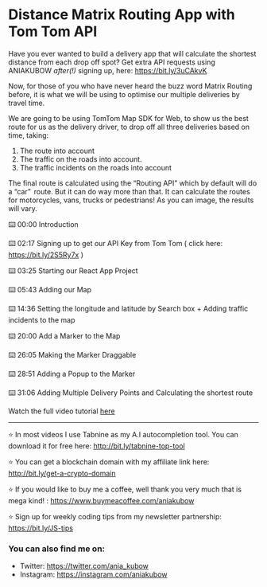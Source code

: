 # Distance Matrix Routing App with Tom Tom API

Have you ever wanted to build a delivery app that will calculate the shortest distance from each drop off spot? Get extra API requests using ANIAKUBOW *after(!)* signing up, here: https://bit.ly/3uCAkvK

Now, for those of you who have never heard the buzz word Matrix Routing before, it is what we will be using to optimise our multiple deliveries by travel time. 

We are going to be using TomTom Map SDK for Web, to show us the best route for us as the delivery driver, to drop off all three deliveries based on time, taking: 
1. The route into account 
2. The traffic on the roads into account. 
3. The traffic incidents on the roads into account

The final route is calculated using the “Routing API” which by default will do a “car”  route. But it can do way more than that. It can calculate the routes for motorcycles, vans, trucks or pedestrians! As you can image, the results will vary.  

⌨️ 00:00 Introduction

⌨️ 02:17 Signing up to get our API Key from Tom Tom ( click here: https://bit.ly/2S5Ry7x )

⌨️ 03:25 Starting our React App Project

⌨️ 05:43 Adding our Map

⌨️ 14:36 Setting the longitude and latitude by Search box + Adding traffic incidents to the map

⌨️ 20:00 Add a Marker to the Map

⌨️ 26:05 Making the Marker Draggable

⌨️ 28:51 Adding a Popup to the Marker

⌨️ 31:06 Adding Multiple Delivery Points and Calculating the shortest route


Watch the full video tutorial [here](https://www.youtube.com/watch?v=43jfFU4FJZo)

___
⭐ In most videos I use Tabnine as my A.I autocompletion tool. You can download it for free here: http://bit.ly/tabnine-top-tool

⭐ You can get a blockchain domain with my affiliate link here: http://bit.ly/get-a-crypto-domain

⭐ If you would like to buy me a coffee, well thank you very much that is mega kind! : https://www.buymeacoffee.com/aniakubow

⭐ Sign up for weekly coding tips from my newsletter partnership: https://bit.ly/JS-tips

### You can also find me on:
* Twitter: https://twitter.com/ania_kubow
* Instagram: https://instagram.com/aniakubow

